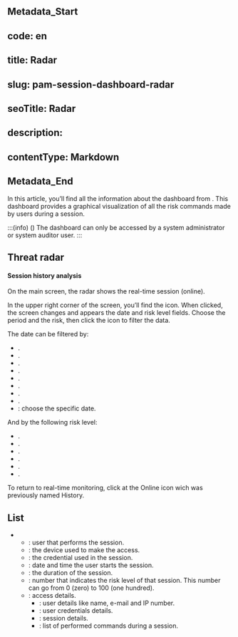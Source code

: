 ## Metadata_Start 
## code: en
## title: Radar 
## slug: pam-session-dashboard-radar 
## seoTitle: Radar 
## description:  
## contentType: Markdown 
## Metadata_End
In this article, you’ll find all the information about the  dashboard from . This dashboard provides a graphical visualization of all the risk commands made by users during a session.

:::(info) ()
The dashboard can only be accessed by a system administrator or system auditor user.
:::

## Threat radar

#### Session history analysis
On the main screen, the radar shows the real-time session (online). 

In the upper right corner of the screen, you’ll find the  icon. When clicked, the screen changes and appears the date and risk level fields. Choose the period and the risk, then click the  icon to filter the data.

The date can be filtered by:

* .
* .
* .
* .
* .
* .
* .
* .
* : choose the specific date.

And by the following risk level:

* .
* .
* .
* .
* .
* .

To return to real-time monitoring, click at the Online icon wich was previously named History.

## List

* 
    * : user that performs the session.
    * : the device used to make the access.
    * : the credential used in the session.
    * : date and time the user starts the session.
    * : the duration of the session.
    * : number that indicates the risk level of that session. This number can go from 0 (zero) to 100 (one hundred).
    * : access details.
        * : user details like name, e-mail and IP number.
        * : user credentials details.
        * : session details.
        * : list of performed commands during a session.